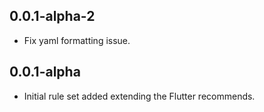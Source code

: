 ## 0.0.1-alpha-2

* Fix yaml formatting issue.

## 0.0.1-alpha

* Initial rule set added extending the Flutter recommends.
